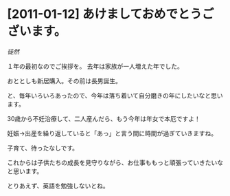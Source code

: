 # [2011-01-12] あけましておめでとうございます。
_徒然_

１年の最初なのでご挨拶を。
去年は家族が一人増えた年でした。

おととしも新居購入。その前は長男誕生。

と、毎年いろいろあったので、今年は落ち着いて自分磨きの年にしたいなと思います。

30歳から不妊治療して、二人産んだら、もう今年は年女で本厄ですよ！

妊娠→出産を繰り返していると「あっ」と言う間に時間が過ぎていきますね。

子育て、待ったなしです。

これからは子供たちの成長を見守りながら、お仕事ももっと頑張っていきたいなと思います。

とりあえず、英語を勉強しないとね。

